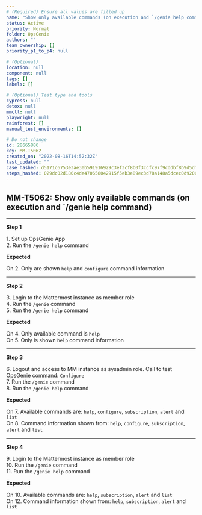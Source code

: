 ```yaml
---
# (Required) Ensure all values are filled up
name: "Show only available commands (on execution and `/genie help command)"
status: Active
priority: Normal
folder: OpsGenie
authors: ""
team_ownership: []
priority_p1_to_p4: null

# (Optional)
location: null
component: null
tags: []
labels: []

# (Optional) Test type and tools
cypress: null
detox: null
mmctl: null
playwright: null
rainforest: []
manual_test_environments: []

# Do not change
id: 28665886
key: MM-T5062
created_on: "2022-08-16T14:52:32Z"
last_updated: ""
case_hashed: d5171c6753e3ae30b591916929c3ef3cf8b0f3ccfc97f9cddbf8b9d5df71ecb55a9569f83187179d8e6b5a626d92555b
steps_hashed: 029dc02d180c4de470658042915f5eb3e89ec3d78a148a5dcec0d9206265cccce0028edfc12f89b8eacd310698f4fe28
---
```


<!-- (Auto-generated) Based on frontmatter's "key" and "name" -->

## MM-T5062: Show only available commands (on execution and `/genie help command)

---

**Step 1**

1\. Set up OpsGenie App\
2\. Run the `/genie help` command

**Expected**

On 2. Only are shown `help` and `configure` command information

---

**Step 2**

3\. Login to the Mattermost instance as member role\
4\. Run the `/genie` command\
5\. Run the `/genie help` command

**Expected**

On 4. Only available command is `help`\
On 5. Only is shown `help` command information

---

**Step 3**

6\. Logout and access to MM instance as sysadmin role. Call to test OpsGenie command: `Configure`\
7\. Run the `/genie` command\
8\. Run the `/genie help` command

**Expected**

On 7. Available commands are: `help`, `configure`, `subscription`, `alert` and `list`\
On 8. Command information shown from: `help`, `configure`, `subscription`, `alert` and `list`

---

**Step 4**

9\. Login to the Mattermost instance as member role\
10\. Run the `/genie` command\
11\. Run the `/genie help` command

**Expected**

On 10. Available commands are: `help`, `subscription`, `alert` and `list`\
On 12. Command information shown from: `help`, `subscription`, `alert` and `list`
